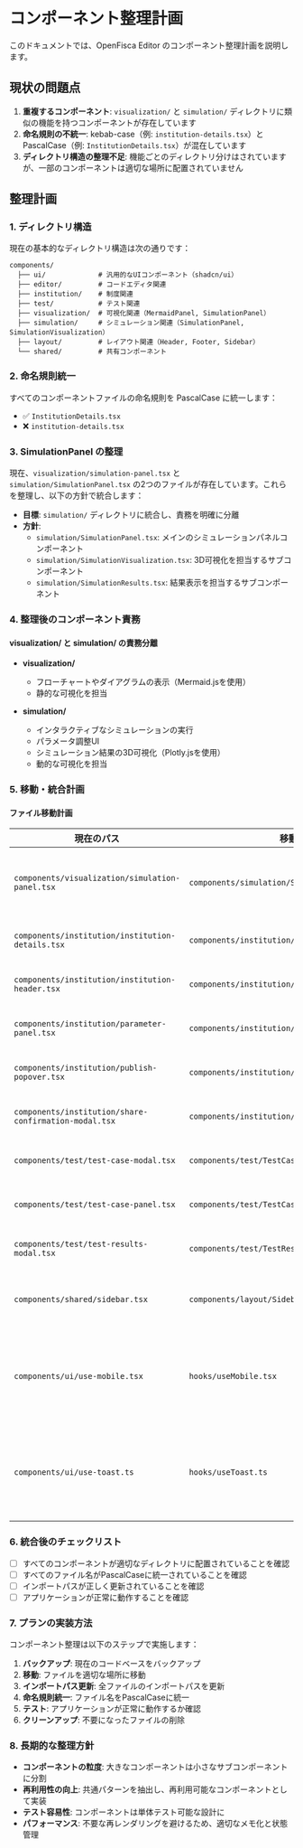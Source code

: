 # コンポーネント整理計画

このドキュメントでは、OpenFisca Editor のコンポーネント整理計画を説明します。

## 現状の問題点

1. **重複するコンポーネント**: `visualization/` と `simulation/` ディレクトリに類似の機能を持つコンポーネントが存在しています
2. **命名規則の不統一**: kebab-case（例: `institution-details.tsx`）と PascalCase（例: `InstitutionDetails.tsx`）が混在しています
3. **ディレクトリ構造の整理不足**: 機能ごとのディレクトリ分けはされていますが、一部のコンポーネントは適切な場所に配置されていません

## 整理計画

### 1. ディレクトリ構造

現在の基本的なディレクトリ構造は次の通りです：

```
components/
  ├── ui/             # 汎用的なUIコンポーネント（shadcn/ui）
  ├── editor/         # コードエディタ関連
  ├── institution/    # 制度関連
  ├── test/           # テスト関連
  ├── visualization/  # 可視化関連（MermaidPanel, SimulationPanel）
  ├── simulation/     # シミュレーション関連（SimulationPanel, SimulationVisualization）
  ├── layout/         # レイアウト関連（Header, Footer, Sidebar）
  └── shared/         # 共有コンポーネント
```

### 2. 命名規則統一

すべてのコンポーネントファイルの命名規則を PascalCase に統一します：

- ✅ `InstitutionDetails.tsx`
- ❌ `institution-details.tsx`

### 3. SimulationPanel の整理

現在、`visualization/simulation-panel.tsx` と `simulation/SimulationPanel.tsx` の2つのファイルが存在しています。これらを整理し、以下の方針で統合します：

- **目標**: `simulation/` ディレクトリに統合し、責務を明確に分離
- **方針**:
  - `simulation/SimulationPanel.tsx`: メインのシミュレーションパネルコンポーネント
  - `simulation/SimulationVisualization.tsx`: 3D可視化を担当するサブコンポーネント
  - `simulation/SimulationResults.tsx`: 結果表示を担当するサブコンポーネント

### 4. 整理後のコンポーネント責務

#### visualization/ と simulation/ の責務分離

- **visualization/**
  - フローチャートやダイアグラムの表示（Mermaid.jsを使用）
  - 静的な可視化を担当

- **simulation/**
  - インタラクティブなシミュレーションの実行
  - パラメータ調整UI
  - シミュレーション結果の3D可視化（Plotly.jsを使用）
  - 動的な可視化を担当

### 5. 移動・統合計画

#### ファイル移動計画

| 現在のパス | 移動先パス | 備考 |
|----------|-----------|------|
| `components/visualization/simulation-panel.tsx` | `components/simulation/SimulationPanel.tsx` | 既存ファイルと統合 |
| `components/institution/institution-details.tsx` | `components/institution/InstitutionDetails.tsx` | ケース統一 |
| `components/institution/institution-header.tsx` | `components/institution/InstitutionHeader.tsx` | ケース統一 |
| `components/institution/parameter-panel.tsx` | `components/institution/ParameterPanel.tsx` | ケース統一 |
| `components/institution/publish-popover.tsx` | `components/institution/PublishPopover.tsx` | ケース統一 |
| `components/institution/share-confirmation-modal.tsx` | `components/institution/ShareConfirmationModal.tsx` | ケース統一 |
| `components/test/test-case-modal.tsx` | `components/test/TestCaseModal.tsx` | ケース統一 |
| `components/test/test-case-panel.tsx` | `components/test/TestCasePanel.tsx` | ケース統一 |
| `components/test/test-results-modal.tsx` | `components/test/TestResultsModal.tsx` | ケース統一 |
| `components/shared/sidebar.tsx` | `components/layout/Sidebar.tsx` | ディレクトリ変更 |
| `components/ui/use-mobile.tsx` | `hooks/useMobile.tsx` | フックをhooksディレクトリへ |
| `components/ui/use-toast.ts` | `hooks/useToast.ts` | フックをhooksディレクトリへ |

### 6. 統合後のチェックリスト

- [ ] すべてのコンポーネントが適切なディレクトリに配置されていることを確認
- [ ] すべてのファイル名がPascalCaseに統一されていることを確認
- [ ] インポートパスが正しく更新されていることを確認
- [ ] アプリケーションが正常に動作することを確認

### 7. プランの実装方法

コンポーネント整理は以下のステップで実施します：

1. **バックアップ**: 現在のコードベースをバックアップ
2. **移動**: ファイルを適切な場所に移動
3. **インポートパス更新**: 全ファイルのインポートパスを更新
4. **命名規則統一**: ファイル名をPascalCaseに統一
5. **テスト**: アプリケーションが正常に動作するか確認
6. **クリーンアップ**: 不要になったファイルの削除

### 8. 長期的な整理方針

- **コンポーネントの粒度**: 大きなコンポーネントは小さなサブコンポーネントに分割
- **再利用性の向上**: 共通パターンを抽出し、再利用可能なコンポーネントとして実装
- **テスト容易性**: コンポーネントは単体テスト可能な設計に
- **パフォーマンス**: 不要な再レンダリングを避けるため、適切なメモ化と状態管理
